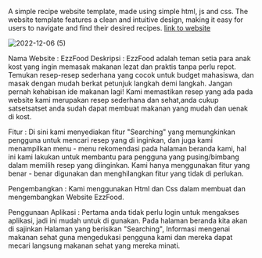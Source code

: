 A simple recipe website template, made using simple html, js and css. The website template features a clean and intuitive design, making it easy for users to navigate and find their desired recipes.
[link to website](https://shizu-ka.github.io/Website-Calorie/)

![2022-12-06 (5)](https://user-images.githubusercontent.com/58659139/205823398-e07e2d4a-9150-4d54-aca5-45f9f3e163d4.png)

Nama Website    : EzzFood
Deskripsi       : EzzFood adalah teman setia para anak kost yang ingin memasak makanan lezat dan praktis tanpa perlu repot. Temukan resep-resep sederhana yang cocok untuk budget mahasiswa, dan masak dengan mudah berkat petunjuk langkah demi langkah. Jangan pernah kehabisan ide makanan lagi!
Kami memastikan resep yang ada pada website kami merupakan resep sederhana dan sehat,anda cukup satsetsatset anda sudah dapat membuat makanan yang mudah dan uenak di kost. 

Fitur           : Di sini kami menyediakan fitur "Searching" yang memungkinkan pengguna untuk mencari resep yang di inginkan, dan juga kami menampilkan menu - menu rekomendasi pada halaman beranda kami, hal ini kami lakukan untuk membantu para pengguna yang pusing/bimbang dalam memilih resep yang diinginkan. Kami hanya menggunakan fitur yang benar - benar digunakan dan menghilangkan fitur yang tidak di perlukan.

Pengembangkan   : Kami menggunakan Html dan Css dalam membuat dan mengembangkan Website EzzFood.

Penggunaan Aplikasi : Pertama anda tidak perlu login untuk mengakses aplikasi, jadi ini mudah untuk di gunakan.
Pada halaman beranda kita akan di sajinkan Halaman yang berisikan "Searching", Informasi mengenai makanan sehat guna mengedukasi pengguna kami dan mereka dapat mecari langsung makanan sehat yang mereka minati.
